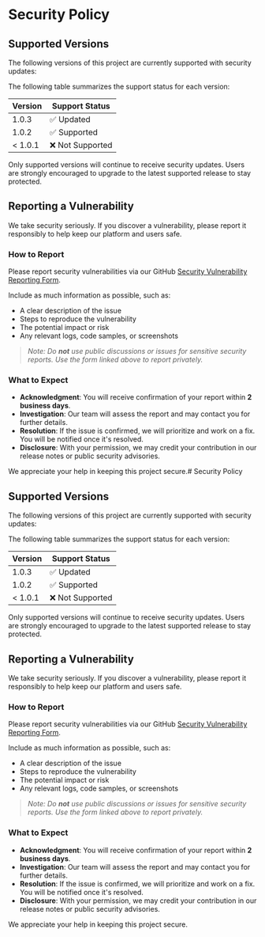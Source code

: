 # Security Policy

## Supported Versions

The following versions of this project are currently supported with security updates:

The following table summarizes the support status for each version:

| Version       | Support Status      |
| ------------- | ------------------- |
| 1.0.3         | ✅ Updated          |
| 1.0.2         | ✅ Supported        |
| < 1.0.1       | ❌ Not Supported    |

Only supported versions will continue to receive security updates. Users are strongly encouraged to upgrade to the latest supported release to stay protected.

## Reporting a Vulnerability

We take security seriously. If you discover a vulnerability, please report it responsibly to help keep our platform and users safe.

### How to Report

Please report security vulnerabilities via our GitHub [Security Vulnerability Reporting Form](https://github.com/aeroneura/aeroneura.github.io/issues/new?assignees=&labels=bug%2Csecurity&template=security-report.md&title=%5BSECURITY%5D+).

Include as much information as possible, such as:

- A clear description of the issue
- Steps to reproduce the vulnerability
- The potential impact or risk
- Any relevant logs, code samples, or screenshots

> _Note: Do **not** use public discussions or issues for sensitive security reports. Use the form linked above to report privately._

### What to Expect

- **Acknowledgment**: You will receive confirmation of your report within **2 business days**.
- **Investigation**: Our team will assess the report and may contact you for further details.
- **Resolution**: If the issue is confirmed, we will prioritize and work on a fix. You will be notified once it's resolved.
- **Disclosure**: With your permission, we may credit your contribution in our release notes or public security advisories.

We appreciate your help in keeping this project secure.# Security Policy

## Supported Versions

The following versions of this project are currently supported with security updates:

The following table summarizes the support status for each version:

| Version       | Support Status      |
| ------------- | ------------------- |
| 1.0.3         | ✅ Updated          |
| 1.0.2         | ✅ Supported        |
| < 1.0.1       | ❌ Not Supported    |

Only supported versions will continue to receive security updates. Users are strongly encouraged to upgrade to the latest supported release to stay protected.

## Reporting a Vulnerability

We take security seriously. If you discover a vulnerability, please report it responsibly to help keep our platform and users safe.

### How to Report

Please report security vulnerabilities via our GitHub [Security Vulnerability Reporting Form](https://github.com/aeroneura/aeroneura.github.io/issues/new?assignees=&labels=bug%2Csecurity&template=security-report.md&title=%5BSECURITY%5D+).

Include as much information as possible, such as:

- A clear description of the issue
- Steps to reproduce the vulnerability
- The potential impact or risk
- Any relevant logs, code samples, or screenshots

> _Note: Do **not** use public discussions or issues for sensitive security reports. Use the form linked above to report privately._

### What to Expect

- **Acknowledgment**: You will receive confirmation of your report within **2 business days**.
- **Investigation**: Our team will assess the report and may contact you for further details.
- **Resolution**: If the issue is confirmed, we will prioritize and work on a fix. You will be notified once it's resolved.
- **Disclosure**: With your permission, we may credit your contribution in our release notes or public security advisories.

We appreciate your help in keeping this project secure.